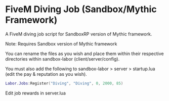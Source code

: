 # FiveM Diving Job (Sandbox/Mythic Framework)

A FiveM diving job script for SandboxRP version of Mythic framework.

Note: Requires Sandbox version of Mythic framework


You can rename the files as you wish and place them within their respective directories within sandbox-labor (client/server/config).

You must also add the following to sandbox-labor > server > startup.lua (edit the pay & reputation as you wish).

```lua
Labor.Jobs:Register("Diving", "Diving", 0, 2000, 85)
```

Edit job rewards in server.lua